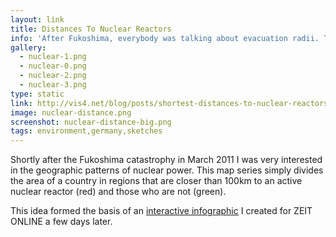 ```yaml
---
layout: link
title: Distances To Nuclear Reactors
info: 'After Fukoshima, everybody was talking about evacuation radii. This series of maps show different countries regions within 100km of a nuclear reactor (pro tip: you want to live in the green zone).'
gallery:
  - nuclear-1.png
  - nuclear-0.png
  - nuclear-2.png
  - nuclear-3.png
type: static
link: http://vis4.net/blog/posts/shortest-distances-to-nuclear-reactors/
image: nuclear-distance.png
screenshot: nuclear-distance-big.png
tags: environment,germany,sketches
---
```


Shortly after the Fukoshima catastrophy in March 2011 I was very interested in the geographic patterns of nuclear power. This map series simply divides the area of a country in regions that are closer than 100km to an active nuclear reactor (red) and those who are not (green).

This idea formed the basis of an [interactive infographic](/about/zeit-nuclear/) I created for ZEIT ONLINE a few days later.
